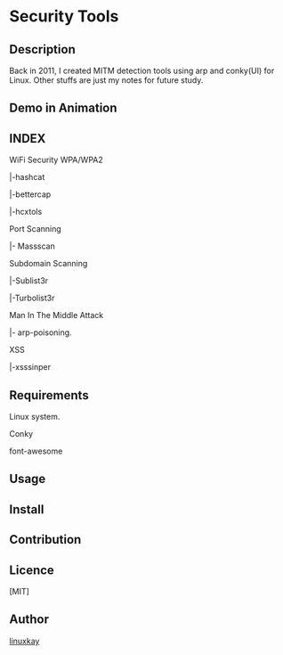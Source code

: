 # Security Tools 

## Description
Back in 2011, I created MITM detection tools using arp and conky(UI) for Linux. Other stuffs are just my notes for future study.
## Demo in Animation

## INDEX

WiFi Security WPA/WPA2

 |-hashcat

 |-bettercap

 |-hcxtols

Port Scanning

 |- Massscan

Subdomain Scanning

 |-Sublist3r

 |-Turbolist3r

Man In The Middle Attack

 |- arp-poisoning.

XSS 

 |-xsssinper

## Requirements

Linux system.

Conky

font-awesome

## Usage

## Install

## Contribution

## Licence
[MIT]

## Author

[linuxkay](https://github.com/linuxkay)
